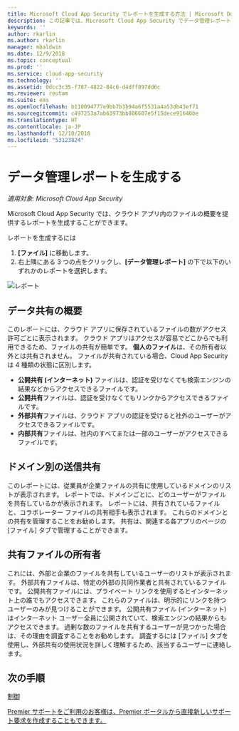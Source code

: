 ```yaml
---
title: Microsoft Cloud App Security でレポートを生成する方法 | Microsoft Docs
description: この記事では、Microsoft Cloud App Security でデータ管理レポートを生成する手順を説明します。
keywords: ''
author: rkarlin
ms.author: rkarlin
manager: mbaldwin
ms.date: 12/9/2018
ms.topic: conceptual
ms.prod: ''
ms.service: cloud-app-security
ms.technology: ''
ms.assetid: 0dcc3c35-f787-4822-84c6-d4dff897dd6c
ms.reviewer: reutam
ms.suite: ems
ms.openlocfilehash: b110094777e9bb7b3b94a6f5531a4a53db43ef71
ms.sourcegitcommit: c497253a7ab63973bb806607e5f15dece91640be
ms.translationtype: HT
ms.contentlocale: ja-JP
ms.lasthandoff: 12/10/2018
ms.locfileid: "53123824"
---
```

# <a name="generate-data-management-reports"></a>データ管理レポートを生成する

*適用対象: Microsoft Cloud App Security*

Microsoft Cloud App Security では、クラウド アプリ内のファイルの概要を提供するレポートを生成することができます。

レポートを生成するには

1. **[ファイル]** に移動します。 
2. 右上隅にある 3 つの点をクリックし、**[データ管理レポート]** の下で以下のいずれかのレポートを選択します。

 ![レポート](./media/reports.png)

## <a name="data-sharing-overview"></a>データ共有の概要 

このレポートには、クラウド アプリに保存されているファイルの数がアクセス許可ごとに表示されます。 クラウド アプリはアクセスが容易でどこからでも利用できるため、ファイルの共有が簡単です。 **個人のファイル**は、その所有者以外とは共有されません。 ファイルが共有されている場合、Cloud App Security は 4 種類の状態に区別します。
- **公開共有 (インターネット)** ファイルは、認証を受けなくても検索エンジンの結果などからアクセスできるファイルです。
 - **公開共有**ファイルは、認証を受けなくてもリンクからアクセスできるファイルです。
 - **外部共有**ファイルは、クラウド アプリの認証を受けると社外のユーザーがアクセスできるファイルです。
- **内部共有**ファイルは、社内のすべてまたは一部のユーザーがアクセスできるファイルです。

## <a name="outbound-sharing-by-domain"></a>ドメイン別の送信共有

このレポートには、従業員が企業ファイルの共有に使用しているドメインのリストが表示されます。 レポートでは、ドメインごとに、どのユーザーがファイルを共有しているかが表示されます。 レポートには、共有されているファイルと、コラボレーター ファイルの共有相手も表示されます。 これらのドメインとの共有を管理することをお勧めします。 共有は、関連する各アプリのページの [ファイル] タブで管理することができます。

## <a name="owners-of-shared-files"></a>共有ファイルの所有者

これには、外部と企業のファイルを共有しているユーザーのリストが表示されます。 外部共有ファイルは、特定の外部の共同作業者と共有されているファイルです。 公開共有ファイルには、プライベート リンクを使用するとインターネット上の誰でもアクセスできます。 これらのファイルは、明示的にリンクを持つユーザーのみが見つけることができます。 公開共有ファイル (インターネット) はインターネット ユーザー全員に公開されていて、検索エンジンの結果からもアクセスできます。 過剰な数のファイルを共有するユーザーが見つかった場合は、その理由を調査することをお勧めします。 調査するには [ファイル] タブを使用し、外部共有の使用状況を詳しく理解するため、該当するユーザーに連絡します。


  
## <a name="next-steps"></a>次の手順 
[制御](control.md)   

[Premier サポートをご利用のお客様は、Premier ポータルから直接新しいサポート要求を作成することもできます。](https://premier.microsoft.com/)  
  
  